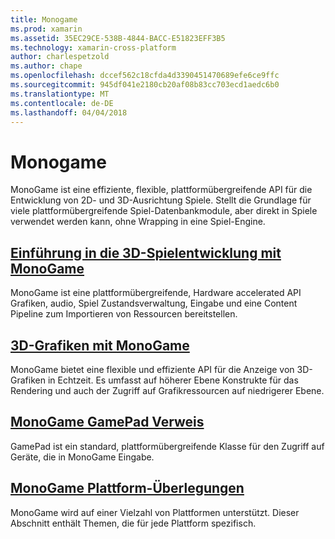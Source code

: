```yaml
---
title: Monogame
ms.prod: xamarin
ms.assetid: 35EC29CE-538B-4844-BACC-E51823EFF3B5
ms.technology: xamarin-cross-platform
author: charlespetzold
ms.author: chape
ms.openlocfilehash: dccef562c18cfda4d3390451470689efe6ce9ffc
ms.sourcegitcommit: 945df041e2180cb20af08b83cc703ecd1aedc6b0
ms.translationtype: MT
ms.contentlocale: de-DE
ms.lasthandoff: 04/04/2018
---
```

# <a name="monogame"></a>Monogame

MonoGame ist eine effiziente, flexible, plattformübergreifende API für die Entwicklung von 2D- und 3D-Ausrichtung Spiele. Stellt die Grundlage für viele plattformübergreifende Spiel-Datenbankmodule, aber direkt in Spiele verwendet werden kann, ohne Wrapping in eine Spiel-Engine.

## <a name="introduction-to-game-development-with-monogamegraphics-gamesmonogameintroductionindexmd"></a>[Einführung in die 3D-Spielentwicklung mit MonoGame](~/graphics-games/monogame/introduction/index.md)

MonoGame ist eine plattformübergreifende, Hardware accelerated API Grafiken, audio, Spiel Zustandsverwaltung, Eingabe und eine Content Pipeline zum Importieren von Ressourcen bereitstellen.

## <a name="3d-graphics-with-monogamegraphics-gamesmonogame3dindexmd"></a>[3D-Grafiken mit MonoGame](~/graphics-games/monogame/3d/index.md)

MonoGame bietet eine flexible und effiziente API für die Anzeige von 3D-Grafiken in Echtzeit. Es umfasst auf höherer Ebene Konstrukte für das Rendering und auch der Zugriff auf Grafikressourcen auf niedrigerer Ebene.

## <a name="monogame-gamepad-referencegraphics-gamesmonogameinputmd"></a>[MonoGame GamePad Verweis](~/graphics-games/monogame/input.md)

GamePad ist ein standard, plattformübergreifende Klasse für den Zugriff auf Geräte, die in MonoGame Eingabe.

## <a name="monogame-platform-specific-considerationsgraphics-gamesmonogameplatformsindexmd"></a>[MonoGame Plattform-Überlegungen](~/graphics-games/monogame/platforms/index.md)

MonoGame wird auf einer Vielzahl von Plattformen unterstützt. Dieser Abschnitt enthält Themen, die für jede Plattform spezifisch.
